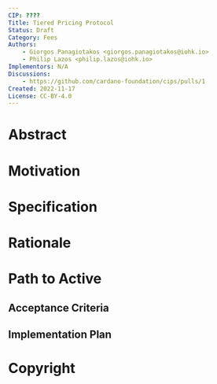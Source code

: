```yaml
---
CIP: ????
Title: Tiered Pricing Protocol
Status: Draft
Category: Fees
Authors:
    - Giorgos Panagiotakos <giorgos.panagiotakos@iohk.io>
    - Philip Lazos <philip.lazos@iohk.io>
Implementors: N/A
Discussions:
    - https://github.com/cardano-foundation/cips/pulls/1
Created: 2022-11-17
License: CC-BY-4.0
---
```


# Abstract

# Motivation

# Specification

# Rationale

# Path to Active

## Acceptance Criteria

## Implementation Plan

# Copyright
